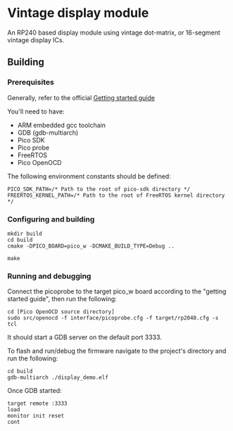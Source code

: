 # Vintage display module

An RP240 based display module using vintage dot-matrix, or 16-segment vintage display ICs.


## Building

### Prerequisites 

Generally, refer to the official [Getting started guide](https://datasheets.raspberrypi.com/pico/getting-started-with-pico.pdf)

You'll need to have:

- ARM embedded gcc toolchain
- GDB (gdb-multiarch)
- Pico SDK
- Pico probe
- FreeRTOS
- Pico OpenOCD

The following environment constants should be defined:
```
PICO_SDK_PATH=/* Path to the root of pico-sdk directory */
FREERTOS_KERNEL_PATH=/* Path to the root of FreeRTOS kernel directory */
```

### Configuring and building

```
mkdir build
cd build
cmake -DPICO_BOARD=pico_w -DCMAKE_BUILD_TYPE=Debug ..

make
```

### Running and debugging

Connect the picoprobe to the target pico_w board according to the "getting started guide", then run the following:

```
cd [Pico OpenOCD source directory]
sudo src/openocd -f interface/picoprobe.cfg -f target/rp2040.cfg -s tcl
```
It should start a GDB server on the default port 3333.

To flash and run/debug the firmware navigate to the project's directory and run the following: 
```
cd build
gdb-multiarch ./display_demo.elf
```
Once GDB started:
```
target remote :3333
load
monitor init reset
cont
```
